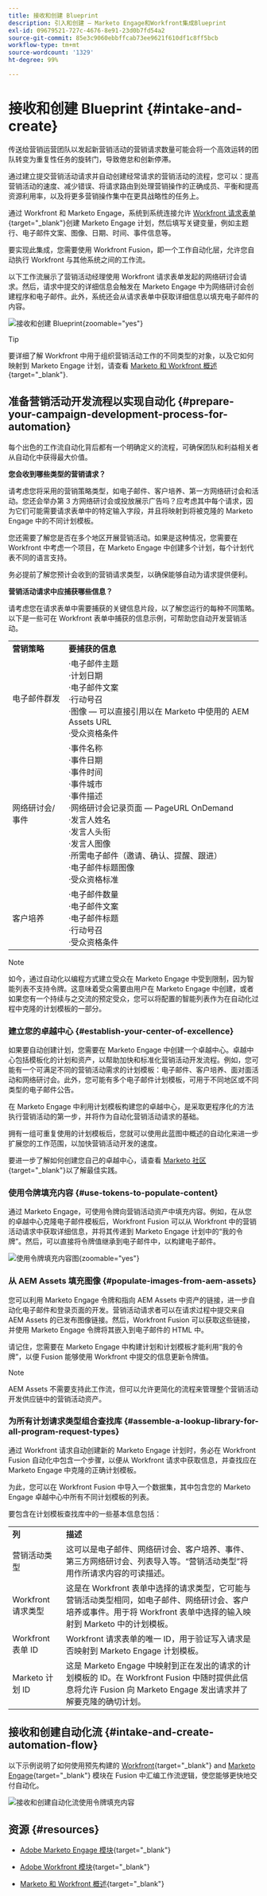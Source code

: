 ```yaml
---
title: 接收和创建 Blueprint
description: 引入和创建 — Marketo Engage和Workfront集成Blueprint
exl-id: 09679521-727c-4676-8e91-23d0b7fd54a2
source-git-commit: 85e3c9060ebbffcab73ee9621f610df1c8ff5bcb
workflow-type: tm+mt
source-wordcount: '1329'
ht-degree: 99%

---
```


# 接收和创建 Blueprint {#intake-and-create}

传送给营销运营团队以发起新营销活动的营销请求数量可能会将一个高效运转的团队转变为重复性任务的旋转门，导致倦怠和创新停滞。

通过建立提交营销活动请求并自动创建经常请求的营销活动的流程，您可以：提高营销活动的速度、减少错误、将请求路由到处理营销操作的正确成员、平衡和提高资源利用率，以及将更多营销操作集中在更具战略性的任务上。

通过 Workfront 和 Marketo Engage，系统到系统连接允许 [Workfront 请求表单](https://experienceleague.adobe.com/docs/workfront/using/administration-and-setup/customize/custom-forms/create-or-edit-a-custom-form.html?lang=zh-Hans){target="_blank"}创建 Marketo Engage 计划，然后填写关键变量，例如主题行、电子邮件文案、图像、日期、时间、事件信息等。

要实现此集成，您需要使用 Workfront Fusion，即一个工作自动化层，允许您自动执行 Workfront 与其他系统之间的工作流。

以下工作流展示了营销活动经理使用 Workfront 请求表单发起的网络研讨会请求。然后，请求中提交的详细信息会触发在 Marketo Engage 中为网络研讨会创建程序和电子邮件。此外，系统还会从请求表单中获取详细信息以填充电子邮件的内容。

![接收和创建 Blueprint](assets/intake-and-create-1.png){zoomable=&quot;yes&quot;}

>[!TIP]
>
>要详细了解 Workfront 中用于组织营销活动工作的不同类型的对象，以及它如何映射到 Marketo Engage 计划，请查看 [Marketo 和 Workfront 概述](/help/blueprints/b2b/campaign-supply-chain/overview.md){target="_blank"}.

## 准备营销活动开发流程以实现自动化 {#prepare-your-campaign-development-process-for-automation}

每个出色的工作流自动化背后都有一个明确定义的流程，可确保团队和利益相关者从自动化中获得最大价值。

**您会收到哪些类型的营销请求？**

请考虑您将采用的营销策略类型，如电子邮件、客户培养、第一方网络研讨会和活动。您还会举办第 3 方网络研讨会或投放展示广告吗？应考虑其中每个请求，因为它们可能需要请求表单中的特定输入字段，并且将映射到将被克隆的 Marketo Engage 中的不同计划模板。

您还需要了解您是否在多个地区开展营销活动。如果是这种情况，您需要在 Workfront 中考虑一个项目，在 Marketo Engage 中创建多个计划，每个计划代表不同的语言支持。

务必提前了解您预计会收到的营销请求类型，以确保能够自动为请求提供便利。

**营销活动请求中应捕获哪些信息？**

请考虑您在请求表单中需要捕获的关键信息片段，以了解您运行的每种不同策略。以下是一些可在 Workfront 表单中捕获的信息示例，可帮助您自动开发营销活动。

<table> 
  <tr> 
   <td><b>营销策略</b></td>
   <td><b>要捕获的信息</b></td>
  </tr>
  <tr> 
   <td>电子邮件群发</td>
   <td>·电子邮件主题<br />
·计划日期<br />
·电子邮件文案<br />
·行动号召<br />
·图像 — 可以直接引用以在 Marketo 中使用的 AEM Assets URL<br />
·受众资格条件</td>
  </tr>
  <tr>
   <td>网络研讨会/事件</td>
   <td>·事件名称<br />
·事件日期<br />
·事件时间<br />
·事件城市<br />
·事件描述<br />
·网络研讨会记录页面 — PageURL OnDemand<br />
·发言人姓名<br />
·发言人头衔<br />
·发言人图像<br />
·所需电子邮件（邀请、确认、提醒、跟进）<br />
·电子邮件标题图像<br />
·受众资格标准</td>
  </tr>
  <tr>
   <td>客户培养</td>
   <td>·电子邮件数量<br />
·电子邮件文案<br />
·电子邮件标题<br />
·行动号召<br />
·受众资格条件</td>
  </tr>
  </tbody>
</table>

>[!NOTE]
>
>如今，通过自动化以编程方式建立受众在 Marketo Engage 中受到限制，因为智能列表不支持令牌。这意味着受众需要由用户在 Marketo Engage 中创建，或者如果您有一个持续与之交流的预定受众，您可以将配置的智能列表作为在自动化过程中克隆的计划模板的一部分。

### 建立您的卓越中心 {#establish-your-center-of-excellence}

如果要自动创建计划，您需要在 Marketo Engage 中创建一个卓越中心。卓越中心包括模板化的计划和资产，以帮助加快和标准化营销活动开发流程。例如，您可能有一个可满足不同的营销活动需求的计划模板：电子邮件、客户培养、面对面活动和网络研讨会。此外，您可能有多个电子邮件计划模板，可用于不同地区或不同类型的电子邮件公告。

在 Marketo Engage 中利用计划模板构建您的卓越中心，是采取更程序化的方法执行营销活动的第一步，并将作为自动化营销活动请求的基础。

拥有一组可重复使用的计划模板后，您就可以使用此蓝图中概述的自动化来进一步扩展您的工作范围，以加快营销活动开发的速度。

要进一步了解如何创建您自己的卓越中心，请查看 [Marketo 社区](https://nation.marketo.com/t5/product-blogs/marketo-master-class-center-of-excellence-with-chelsea-kiko/ba-p/243221){target="_blank"}以了解最佳实践。

### 使用令牌填充内容 {#use-tokens-to-populate-content}

通过 Marketo Engage，可使用令牌向营销活动资产中填充内容。例如，在从您的卓越中心克隆电子邮件模板后，Workfront Fusion 可以从 Workfront 中的营销活动请求中获取详细信息，并将其传递到 Marketo Engage 计划中的“我的令牌”。然后，可以直接将令牌值继承到电子邮件中，以构建电子邮件。

![使用令牌填充内容图](assets/intake-and-create-2.png){zoomable=&quot;yes&quot;}

### 从 AEM Assets 填充图像 {#populate-images-from-aem-assets}

您可以利用 Marketo Engage 令牌和指向 AEM Assets 中资产的链接，进一步自动化电子邮件和登录页面的开发。营销活动请求者可以在请求过程中提交来自 AEM Assets 的已发布图像链接。然后，Workfront Fusion 可以获取这些链接，并使用 Marketo Engage 令牌将其嵌入到电子邮件的 HTML 中。

请记住，您需要在 Marketo Engage 中构建计划和计划模板才能利用“我的令牌”，以便 Fusion 能够使用 Workfront 中提交的信息更新令牌值。

>[!NOTE]
>
>AEM Assets 不需要支持此工作流，但可以允许更简化的流程来管理整个营销活动开发供应链中的营销活动资产。

### 为所有计划请求类型组合查找库 {#assemble-a-lookup-library-for-all-program-request-types}

通过 Workfront 请求自动创建新的 Marketo Engage 计划时，务必在 Workfront Fusion 自动化中包含一个步骤，以便从 Workfront 请求中获取信息，并查找应在 Marketo Engage 中克隆的正确计划模板。

为此，您可以在 Workfront Fusion 中导入一个数据集，其中包含您的 Marketo Engage 卓越中心中所有不同计划模板的列表。

要包含在计划模板查找库中的一些基本信息包括：

<table> 
  <tr> 
   <td><b>列</b></td>
   <td><b>描述</b></td>
  </tr>
  <tr> 
   <td>营销活动类型</td>
   <td>这可以是电子邮件、网络研讨会、客户培养、事件、第三方网络研讨会、列表导入等。“营销活动类型”将用作所请求内容的可读描述。</td>
  </tr>
  <tr> 
   <td>Workfront 请求类型</td>
   <td>这是在 Workfront 表单中选择的请求类型，它可能与营销活动类型相同，如电子邮件、网络研讨会、客户培养或事件。用于将 Workfront 表单中选择的输入映射到 Marketo 中的计划模板。</td>
  </tr>
  <tr> 
   <td>Workfront 表单 ID</td>
   <td>Workfront 请求表单的唯一 ID，用于验证写入请求是否映射到 Marketo Engage 计划模板。</td>
  </tr>
  <tr> 
   <td>Marketo 计划 ID</td>
   <td>这是 Marketo Engage 中映射到正在发出的请求的计划模板的 ID。在 Workfront Fusion 中随时提供此信息将允许 Fusion 向 Marketo Engage 发出请求并了解要克隆的确切计划。</td>
  </tr>
  </tbody>
</table>

## 接收和创建自动化流 {#intake-and-create-automation-flow}

以下示例说明了如何使用预先构建的 [Workfront](https://experienceleague.adobe.com/docs/workfront/using/adobe-workfront-fusion/fusion-apps-and-modules/workfront-modules.html?lang=zh-Hans){target="_blank"} and [Marketo Engage](https://experienceleague.adobe.com/docs/workfront/using/adobe-workfront-fusion/fusion-apps-and-modules/marketo-modules.html?lang=zh-Hans){target="_blank"} 模块在 Fusion 中汇编工作流逻辑，使您能够更快地交付自动化。

![接收和创建自动化流](assets/intake-and-create-3.png)使用令牌填充内容

## 资源 {#resources}

* [Adobe Marketo Engage 模块](https://experienceleague.adobe.com/docs/workfront/using/adobe-workfront-fusion/fusion-apps-and-modules/marketo-modules.html?lang=zh-Hans){target="_blank"}

* [Adobe Workfront 模块](https://experienceleague.adobe.com/docs/workfront/using/adobe-workfront-fusion/fusion-apps-and-modules/workfront-modules.html?lang=zh-Hans){target="_blank"}

* [Marketo 和 Workfront 概述](/help/blueprints/b2b/campaign-supply-chain/overview.md){target="_blank"}
